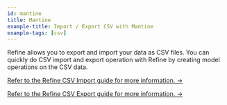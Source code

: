 ```yaml
---
id: mantine
title: Mantine
example-title: Import / Export CSV with Mantine
example-tags: [csv]
---
```


Refine allows you to export and import your data as CSV files. You can quickly do CSV import and export operation with Refine by creating model operations on the CSV data.

[Refer to the Refine CSV Import guide for more information. →](/docs/advanced-tutorials/import-export/csv-import/)

[Refer to the Refine CSV Export guide for more information. →](/docs/advanced-tutorials/import-export/csv-export/)

<CodeSandboxExample path="import-export-mantine" />
